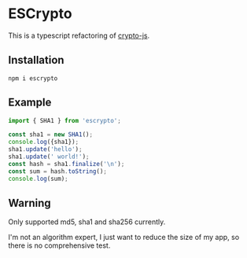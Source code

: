 # ESCrypto

This is a typescript refactoring of [crypto-js](https://github.com/brix/crypto-js).

## Installation

```shell
npm i escrypto
```

## Example

```typescript
import { SHA1 } from 'escrypto';

const sha1 = new SHA1();
console.log({sha1});
sha1.update('hello');
sha1.update(' world!');
const hash = sha1.finalize('\n');
const sum = hash.toString();
console.log(sum);
```

## Warning

Only supported md5, sha1 and sha256 currently.

I'm not an algorithm expert, I just want to reduce the size of my app, so there is no comprehensive test.
